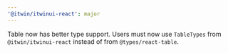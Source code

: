```yaml
---
'@itwin/itwinui-react': major
---
```


Table now has better type support. Users must now use `TableTypes` from `@itwin/itwinui-react` instead of from `@types/react-table`.
